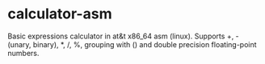 # calculator-asm
Basic expressions calculator in at&amp;t x86_64 asm (linux). Supports +, - (unary, binary), *, /, %, grouping with () and double precision floating-point numbers.
